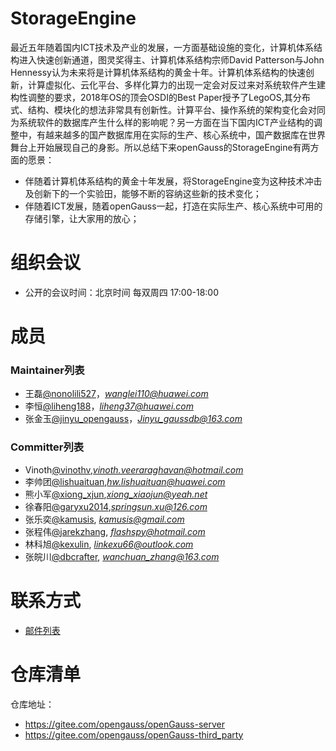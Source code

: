 # StorageEngine
  最近五年随着国内ICT技术及产业的发展，一方面基础设施的变化，计算机体系结构进入快速创新通道，图灵奖得主、计算机体系结构宗师David Patterson与John Hennessy认为未来将是计算机体系结构的黄金十年。计算机体系结构的快速创新，计算虚拟化、云化平台、多样化算力的出现一定会对反过来对系统软件产生建构性调整的要求，2018年OS的顶会OSDI的Best Paper授予了LegoOS,其分布式、结构、模块化的想法非常具有创新性。计算平台、操作系统的架构变化会对同为系统软件的数据库产生什么样的影响呢？另一方面在当下国内ICT产业结构的调整中，有越来越多的国产数据库用在实际的生产、核心系统中，国产数据库在世界舞台上开始展现自己的身影。所以总结下来openGauss的StorageEngine有两方面的愿景：
- 伴随着计算机体系结构的黄金十年发展，将StorageEngine变为这种技术冲击及创新下的一个实验田，能够不断的容纳这些新的技术变化；
- 伴随着ICT发展，随着openGauss一起，打造在实际生产、核心系统中可用的存储引擎，让大家用的放心；


# 组织会议

- 公开的会议时间：北京时间 每双周四 17:00-18:00


# 成员

### Maintainer列表
- 王磊[@nonolili527](https://gitee.com/nonolili527)，*wanglei110@huawei.com*
- 李恒[@liheng188](https://gitee.com/nonolili527)，*liheng37@huawei.com*
- 张金玉[@jinyu_opengauss](https://gitee.com/jinyu_opengauss)，*Jinyu_gaussdb@163.com*

### Committer列表
- Vinoth[@vinothv](https://gitee.com/vinothv),*vinoth.veeraraghavan@hotmail.com*
- 李帅团[@lishuaituan](https://gitee.com/lishuaituan),*hw.lishuaituan@huawei.com*
- 熊小军[@xiong_xjun](https://gitee.com/xiong_xjun),*xiong_xiaojun@yeah.net*
- 徐春阳[@garyxu2014](https://gitee.com/garyxu2014),*springsun.xu@126.com*
- 张乐奕[@kamusis](https://gitee.com/kamusis), *kamusis@gmail.com*
- 张程伟[@jarekzhang](https://gitee.com/jarekzhang), *flashspy@hotmail.com*
- 林科旭[@kexulin](https://gitee.com/kexulin), *linkexu66@outlook.com*
- 张皖川[@dbcrafter](https://gitee.com/dbcrafter), *wanchuan_zhang@163.com*

# 联系方式
- [邮件列表](https://mailweb.opengauss.org/postorius/lists/storageengine.opengauss.org/)


# 仓库清单

仓库地址：
- https://gitee.com/opengauss/openGauss-server
- https://gitee.com/opengauss/openGauss-third_party

